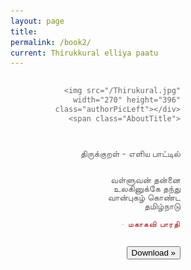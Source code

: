 ```yaml
---
layout: page
title: 
permalink: /book2/
current: Thirukkural elliya paatu
---
```

<div id="container">
<div id="ContentsTop">
  <div id="ContentNicole">
  <div id="AboutBoxInner">
    <div id="authorpicbox">
     
      <img src="/Thirukural.jpg" width="270" height="396" class="authorPicLeft"></div>
    <span class="AboutTitle">
  
  <br>
      <br>
      திருக்குறள் - எளிய பாட்டில்</span><br>
      <br>
<p>
வள்ளுவன் தன்னை 
<br>&nbsp;&nbsp;&nbsp;&nbsp;&nbsp;&nbsp;&nbsp;&nbsp;&nbsp;உலகினுக்கே தந்து 
<br>வான்புகழ் கொண்ட 
<br>&nbsp;&nbsp;&nbsp;&nbsp;&nbsp;&nbsp;&nbsp;&nbsp;&nbsp;தமிழ்நாடு
</p>
<span class="AboutThiru">
     &nbsp;&nbsp;&nbsp;&nbsp;&nbsp;&nbsp;&nbsp;&nbsp;&nbsp;&nbsp;&nbsp;&nbsp;&nbsp;&nbsp;&nbsp;&nbsp;&nbsp;&nbsp;&nbsp; - மகாகவி  பாரதி </span><br>
      <br>
<div class="align-center landing-people-two-cfa">
            <br>
                        <a href="/THIRUKKURAL.pdf">
            <button class="btn btn-default no-border-radius"> Download »</button></a>
                      <br><br>
          </div>


</div></div>
<br class="clearfloat" />
<br>
<br><br><br>
  <div id="footer">  
  </div>
  </div>
  </div>


  
<style type="text/css">
.thrColFixHdr #ContentNicole {
float: right;
width: 650px;
padding-bottom: 55px;
padding-top: 45px;
padding-right: 100px;
padding-left: 100px;
line-height: 30px;
color: #434343;
text-align: center;
}
.thrColFixHdr #AboutBoxInner {
width: 564px;
border: 3px double #A2B3B8;
float: right;
text-align: left;
padding-top: 40px;
padding-right: 40px;
padding-bottom: 40px;
padding-left: 40px;
line-height: 28px;
color: #333;
letter-spacing: 0.1em;
}
#authorpicbox {
line-height: 14px;
color: #666;
text-align: right;
float: left;
width: 272px;
margin-right: 20px;
margin-bottom: 5px;
letter-spacing: 0em;
}

.authorPicLeft {
border: 1px solid #86959C;
}
.AboutTitle {
font-family: "Palatino Linotype", "Book Antiqua", Palatino, serif;
font-size: 18px;
color: #AB0A0A;
letter-spacing: 0.1em;
font-weight: 100;
}
.AboutThiru {
font-size: 12px;
color: #AB0A0A;
letter-spacing: 0.1em;
font-weight: 100;
}
.thrColFixHdr #ContentsTop {
float: right;
width: 850px;
padding-bottom: 35px;
}
.thrColFixHdr #container {
width: 850px;
border: 1px solid #000000;
text-align: left;
margin-top: 0;
margin-right: auto;
margin-bottom: 35;
margin-left: auto;
background-color: #f9f7ec;
}
</style>        



